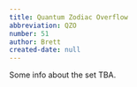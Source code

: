 ```yaml
---
title: Quantum Zodiac Overflow
abbreviation: QZO
number: 51
author: Brett
created-date: null
---
```

Some info about the set TBA.
